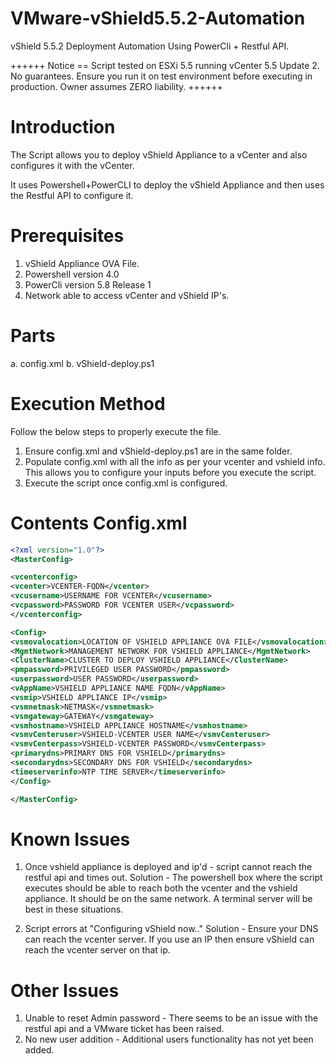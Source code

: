 VMware-vShield5.5.2-Automation
==============================

vShield 5.5.2 Deployment Automation Using PowerCli + Restful API.

++++++
Notice == Script tested on ESXi 5.5 running vCenter 5.5 Update 2. No guarantees. Ensure you run it on test environment before executing in production. Owner assumes ZERO liability.
++++++

Introduction
============

The Script allows you to deploy vShield Appliance to a vCenter and also configures it with the vCenter.

It uses Powershell+PowerCLI to deploy the vShield Appliance and then uses the Restful API to configure it.

Prerequisites
=============

1. vShield Appliance OVA File.
2. Powershell version 4.0
3. PowerCli version 5.8 Release 1
4. Network able to access vCenter and vShield IP's. 

Parts
=====
a. config.xml
b. vShield-deploy.ps1

Execution Method
================

Follow the below steps to properly execute the file.

1. Ensure config.xml and vShield-deploy.ps1 are in the same folder.
2. Populate config.xml with all the info as per your vcenter and vshield info. This allows you to configure your inputs before you execute the script.
3. Execute the script once config.xml is configured.

Contents Config.xml
===================
```xml
<?xml version="1.0"?>
<MasterConfig>

<vcenterconfig>
<vcenter>VCENTER-FQDN</vcenter>
<vcusername>USERNAME FOR VCENTER</vcusername>
<vcpassword>PASSWORD FOR VCENTER USER</vcpassword>
</vcenterconfig>

<Config>
<vsmovalocation>LOCATION OF VSHIELD APPLIANCE OVA FILE</vsmovalocation>
<MgmtNetwork>MANAGEMENT NETWORK FOR VSHIELD APPLIANCE</MgmtNetwork>
<ClusterName>CLUSTER TO DEPLOY VSHIELD APPLIANCE</ClusterName>
<pmpassword>PRIVILEGED USER PASSWORD</pmpassword>
<userpassword>USER PASSWORD</userpassword>
<vAppName>VSHIELD APPLIANCE NAME FQDN</vAppName>
<vsmip>VSHIELD APPLIANCE IP</vsmip>
<vsmnetmask>NETMASK</vsmnetmask>
<vsmgateway>GATEWAY</vsmgateway>
<vsmhostname>VSHIELD APPLIANCE HOSTNAME</vsmhostname>
<vsmvCenteruser>VSHIELD-VCENTER USER NAME</vsmvCenteruser>
<vsmvCenterpass>VSHIELD-VCENTER PASSWORD</vsmvCenterpass>
<primarydns>PRIMARY DNS FOR VSHIELD</primarydns>
<secondarydns>SECONDARY DNS FOR VSHIELD</secondarydns>
<timeserverinfo>NTP TIME SERVER</timeserverinfo>
</Config>

</MasterConfig>
```
Known Issues
============

1. Once vshield appliance is deployed and ip'd - script cannot reach the restful api and times out.
Solution - The powershell box where the script executes should be able to reach both the vcenter and the vshield appliance. It should be on the same network. A terminal server will be best in these situations.

2. Script errors at "Configuring vShield now.."
Solution - Ensure your DNS can reach the vcenter server. If you use an IP then ensure vShield can reach the vcenter server on that ip.

Other Issues
============

1. Unable to reset Admin password - There seems to be an issue with the restful api and a VMware ticket has been raised. 
2. No new user addition - Additional users functionality has not yet been added.

